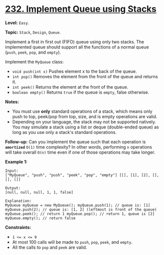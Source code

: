 # [232. Implement Queue using Stacks](https://leetcode.com/problems/implement-queue-using-stacks/)

**Level:** `Easy`.

**Topic:** `Stack`, `Design`, `Queue`.

Implement a first in first out (FIFO) queue using only two stacks. The implemented queue should support all the functions of a normal queue (`push`, `peek`, `pop`, and `empty`).

Implement the `MyQueue` class:

-   `void push(int x)` Pushes element x to the back of the queue.
-   `int pop()` Removes the element from the front of the queue and returns it.
-   `int peek()` Returns the element at the front of the queue.
-   `boolean empty()` Returns `true` if the queue is `empty`, false otherwise.

**Notes:**

-   You must use **only** standard operations of a stack, which means only push to top, peek/pop from top, size, and is empty operations are valid.
-   Depending on your language, the stack may not be supported natively. You may simulate a stack using a list or deque (double-ended queue) as long as you use only a stack's standard operations.

**Follow-up:** Can you implement the queue such that each operation is **`amortized`** `O(1)` time complexity? In other words, performing `n` operations will take overall `O(n)` time even if one of those operations may take longer.

**Example 1:**

```
Input:
["MyQueue", "push", "push", "peek", "pop", "empty"] [[], [1], [2], [], [], []]

Output:
[null, null, null, 1, 1, false]

Explanation:
MyQueue myQueue = new MyQueue(); myQueue.push(1); // queue is: [1]
myQueue.push(2); // queue is: [1, 2] (leftmost is front of the queue)
myQueue.peek(); // return 1 myQueue.pop(); // return 1, queue is [2]
myQueue.empty(); // return false
```

**Constraints:**

-   `1 <= x <= 9`
-   At most 100 calls will be made to `push`, `pop`, `peek`, and `empty`.
-   All the calls to `pop` and `peek` are valid.
